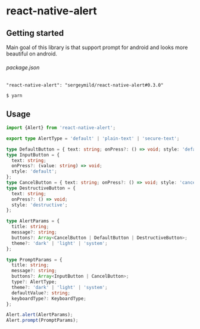 # react-native-alert

## Getting started
Main goal of this library is that support prompt for android and looks more beautiful on android.


###### package.json
`"react-native-alert": "sergeymild/react-native-alert#0.3.0"`

`$ yarn`

## Usage
```typescript
import {Alert} from 'react-native-alert';

export type AlertType = 'default' | 'plain-text' | 'secure-text';

type DefaultButton = { text: string; onPress?: () => void; style: 'default' };
type InputButton = {
  text: string;
  onPress?: (value: string) => void;
  style: 'default';
};
type CancelButton = { text: string; onPress?: () => void; style: 'cancel' };
type DestructiveButton = {
  text: string;
  onPress?: () => void;
  style: 'destructive';
};

type AlertParams = {
  title: string;
  message?: string;
  buttons?: Array<CancelButton | DefaultButton | DestructiveButton>;
  theme?: 'dark' | 'light' | 'system';
};

type PromptParams = {
  title: string;
  message?: string;
  buttons?: Array<InputButton | CancelButton>;
  type?: AlertType;
  theme?: 'dark' | 'light' | 'system';
  defaultValue?: string;
  keyboardType?: KeyboardType;
};

Alert.alert(AlertParams);
Alert.prompt(PromptParams);
```
